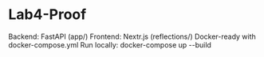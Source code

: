 # Lab4-Proof
Backend: FastAPI (app/)
Frontend: Nextr.js (reflections/)
Docker-ready with docker-compose.yml
Run locally: docker-compose up --build
